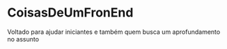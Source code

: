 # CoisasDeUmFronEnd
Voltado para ajudar iniciantes e também quem busca um aprofundamento no assunto
